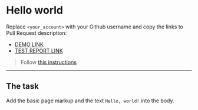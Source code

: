 # Hello world
Replace `<your_account>` with your Github username and copy the links to Pull Request description:
- [DEMO LINK](https://NikolaienkoN.github.io/layout_hello-world/)
- [TEST REPORT LINK](https://NikolaienkoN.github.io/layout_hello-world/report/html_report/)

> Follow [this instructions](https://mate-academy.github.io/layout_task-guideline/#how-to-solve-the-layout-tasks-on-github)
___

## The task
Add the basic page markup and the text `Hello, world!` into the body.
